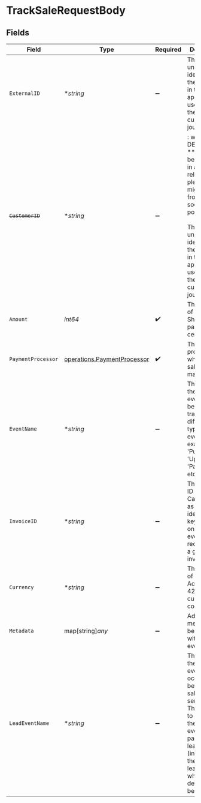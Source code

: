 # TrackSaleRequestBody


## Fields

| Field                                                                                                                                                                                                                                      | Type                                                                                                                                                                                                                                       | Required                                                                                                                                                                                                                                   | Description                                                                                                                                                                                                                                | Example                                                                                                                                                                                                                                    |
| ------------------------------------------------------------------------------------------------------------------------------------------------------------------------------------------------------------------------------------------ | ------------------------------------------------------------------------------------------------------------------------------------------------------------------------------------------------------------------------------------------ | ------------------------------------------------------------------------------------------------------------------------------------------------------------------------------------------------------------------------------------------ | ------------------------------------------------------------------------------------------------------------------------------------------------------------------------------------------------------------------------------------------ | ------------------------------------------------------------------------------------------------------------------------------------------------------------------------------------------------------------------------------------------ |
| `ExternalID`                                                                                                                                                                                                                               | **string*                                                                                                                                                                                                                                  | :heavy_minus_sign:                                                                                                                                                                                                                         | This is the unique identifier for the customer in the client's app. This is used to track the customer's journey.                                                                                                                          |                                                                                                                                                                                                                                            |
| ~~`CustomerID`~~                                                                                                                                                                                                                           | **string*                                                                                                                                                                                                                                  | :heavy_minus_sign:                                                                                                                                                                                                                         | : warning: ** DEPRECATED **: This will be removed in a future release, please migrate away from it as soon as possible.<br/><br/>This is the unique identifier for the customer in the client's app. This is used to track the customer's journey. |                                                                                                                                                                                                                                            |
| `Amount`                                                                                                                                                                                                                                   | *int64*                                                                                                                                                                                                                                    | :heavy_check_mark:                                                                                                                                                                                                                         | The amount of the sale. Should be passed in cents.                                                                                                                                                                                         |                                                                                                                                                                                                                                            |
| `PaymentProcessor`                                                                                                                                                                                                                         | [operations.PaymentProcessor](../../models/operations/paymentprocessor.md)                                                                                                                                                                 | :heavy_check_mark:                                                                                                                                                                                                                         | The payment processor via which the sale was made.                                                                                                                                                                                         |                                                                                                                                                                                                                                            |
| `EventName`                                                                                                                                                                                                                                | **string*                                                                                                                                                                                                                                  | :heavy_minus_sign:                                                                                                                                                                                                                         | The name of the sale event. It can be used to track different types of event for example 'Purchase', 'Upgrade', 'Payment', etc.                                                                                                            | Purchase                                                                                                                                                                                                                                   |
| `InvoiceID`                                                                                                                                                                                                                                | **string*                                                                                                                                                                                                                                  | :heavy_minus_sign:                                                                                                                                                                                                                         | The invoice ID of the sale. Can be used as a idempotency key – only one sale event can be recorded for a given invoice ID.                                                                                                                 |                                                                                                                                                                                                                                            |
| `Currency`                                                                                                                                                                                                                                 | **string*                                                                                                                                                                                                                                  | :heavy_minus_sign:                                                                                                                                                                                                                         | The currency of the sale. Accepts ISO 4217 currency codes.                                                                                                                                                                                 |                                                                                                                                                                                                                                            |
| `Metadata`                                                                                                                                                                                                                                 | map[string]*any*                                                                                                                                                                                                                           | :heavy_minus_sign:                                                                                                                                                                                                                         | Additional metadata to be stored with the sale event.                                                                                                                                                                                      |                                                                                                                                                                                                                                            |
| `LeadEventName`                                                                                                                                                                                                                            | **string*                                                                                                                                                                                                                                  | :heavy_minus_sign:                                                                                                                                                                                                                         | The name of the lead event that occurred before the sale (case-sensitive). This is used to associate the sale event with a particular lead event (instead of the latest lead event, which is the default behavior).                        | Cloned template 1481267                                                                                                                                                                                                                    |